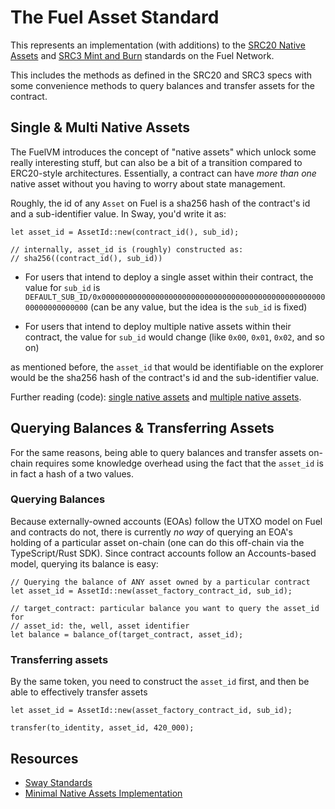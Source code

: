 # The Fuel Asset Standard

This represents an implementation (with additions) to the [SRC20 Native Assets](https://github.com/FuelLabs/sway-standards/blob/master/standards/src20-native-asset) and [SRC3 Mint and Burn](https://github.com/FuelLabs/sway-standards/blob/master/standards/src3-mint-burn) standards on the Fuel Network.

This includes the methods as defined in the SRC20 and SRC3 specs with some convenience methods to query balances and transfer assets for the contract.


## Single & Multi Native Assets

The FuelVM introduces the concept of "native assets" which unlock some really interesting stuff, but can also be a bit of a transition compared to ERC20-style architectures. Essentially, a contract can have *more than one* native asset without you having to worry about state management.

Roughly, the id of any `Asset` on Fuel is a sha256 hash of the contract's id and a sub-identifier value. In Sway, you'd write it as:
```sway
let asset_id = AssetId::new(contract_id(), sub_id);

// internally, asset_id is (roughly) constructed as:
// sha256((contract_id(), sub_id))
```

- For users that intend to deploy a single asset within their contract, the value for `sub_id` is `DEFAULT_SUB_ID/0x0000000000000000000000000000000000000000000000000000000000000000` (can be any value, but the idea is the `sub_id` is fixed)

- For users that intend to deploy multiple native assets within their contract, the value for `sub_id` would change (like `0x00`, `0x01`, `0x02`, and so on)

as mentioned before, the `asset_id` that would be identifiable on the explorer would be the sha256 hash of the contract's id and the sub-identifier value.

Further reading (code): [single native assets](https://github.com/FuelLabs/sway-standards/blob/master/examples/src20-native-asset/single_asset/src/single_asset.sw) and [multiple native assets](https://github.com/FuelLabs/sway-standards/blob/master/examples/src20-native-asset/multi_asset/src/multi_asset.sw).


## Querying Balances & Transferring Assets
For the same reasons, being able to query balances and transfer assets on-chain requires some knowledge overhead using the fact that the `asset_id` is in fact a hash of a two values. 

### Querying Balances

Because externally-owned accounts (EOAs) follow the UTXO model on Fuel and contracts do not, there is currently *no way* of querying an EOA's holding of a particular asset on-chain (one can do this off-chain via the TypeScript/Rust SDK). Since contract accounts follow an Accounts-based model, querying its balance is easy:

```sway
// Querying the balance of ANY asset owned by a particular contract
let asset_id = AssetId::new(asset_factory_contract_id, sub_id);

// target_contract: particular balance you want to query the asset_id for
// asset_id: the, well, asset identifier
let balance = balance_of(target_contract, asset_id);
```

### Transferring assets

By the same token, you need to construct the `asset_id` first, and then be able to effectively transfer assets

```sway
let asset_id = AssetId::new(asset_factory_contract_id, sub_id);

transfer(to_identity, asset_id, 420_000);
```

## Resources
- [Sway Standards](https://github.com/fuelLabs/sway-standards/)
- [Minimal Native Assets Implementation](https://github.com/FuelLabs/sway-applications/blob/master/native-assets/native-asset)